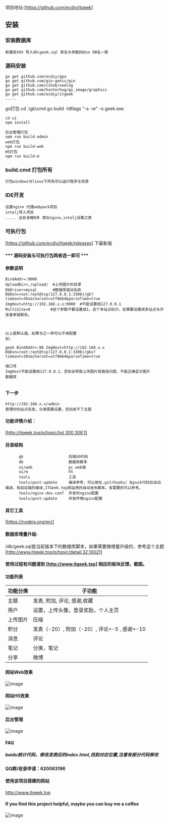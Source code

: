 项目地址:[https://github.com/ecdiy/itgeek]

## 安装
### 安装数据库
```angular2html
新建库XXX 导入db\geek.sql 库名与参数DbDsn DB名一致
```

###  源码安装
 ```angular2html
go get github.com/ecdiy/gpa
go get github.com/gin-gonic/gin
go get github.com/cihub/seelog
go get github.com/hunterhug/go_image/graphics
go get github.com/ecdiy/itgeek
.....

```
go打包
cd .\gk\cmd
go build  -ldflags "-s -w" -o geek.exe
 
 ```angular2html
 cd ui
 npm install
 
 后台管理打包
 npm run build-admin
 web打包
 npm run build-web
 H5打包
 npm run build-m
```
### build.cmd 打包所有
```
打包windows与linux下所有可以运行程序与资源
```

### IDE开发
```angular2html
设置nginx 代理webpack项目
intelj导入项目 
..... 此处省略N多 类似nginx,intelj设置之类
```


 
 ### 可执行包
 [https://github.com/ecdiy/itgeek/releases]
 下最新版

#### *** 源码安装与可执行包两者选一即可 ***

#### 参数说明
```angular2html
BindAddr=:9000
UploadDir=./upload/  #上传图片的目录
DbDriver=mysql       #数据库驱动名称
DbDsn=root:root@tcp(127.0.0.1:3306)/gk?timeout=30s&charset=utf8mb4&parseTime=true  
ImgHost=http://192.168.x.x:9000  #不能设置成127.0.0.1
MultiSite=0         #这个参数不要设置成1，这个多站点标识，如果要设置成多站点与开发者单独联系。



以上是默认值，如果与之一样可以不用配置
如:
 
geek BindAddr=:80 ImgHost=http://192.168.x.x DbDsn=root:root@tcp(127.0.0.1:3306)/gkx?timeout=30s&charset=utf8mb4&parseTime=true

端口号 
ImgHost不能设置成127.0.0.1，否则会导致上传图片有路径问题，不能正确显示图片
数据库


```

#### 下一步
```angular2html 
http://192.168.x.x/admin
管理你的站点信息，分类需要设置，否则发不了主题
```

#### 功能详情介绍：
[http://itgeek.top/p/topic/list,300,308,1] 


#### 目录结构
```angular2html
      gk                    后端GO代码
      db                    数据库脚本
      ui/web                pc web端
      ui/m                  h5
      tools                 工具    
      tools/post-update     编译参考，可以放在.git/hooks/ 在push代码后自动编译，有前后端的编译,ITGeek.top网站用的自动发布脚本，有需要的可以参考。
      tools/nginx-dev.conf  开发时nginx配置
      tools/post-update     开发环境nginx配置
```

#### 其它工具
[https://nodejs.org/en/]



#### 数据库增量升级: 
/db/geek.sql是当前版本下的数据库脚本，如果需要做增量升级的，参考这个主题
[http://www.itgeek.top/p/topic/detail,32,10021]
 
#### 使用过程有问题请到 [http://www.itgeek.top] 相应的板块反馈，截图。

#### 功能列表
|功能分类|子功能|
|-|-|
|主题|发表, 附加, 评论, 感谢,收藏|
|用户|设置，上传头像，登录奖励，个人主页|
|上传图片|压缩|
|积分|发表（-20）, 附加（-20）, 评论+-5 , 感谢+-10|
|消息|评论|
|笔记|分类，笔记|
|分享|微博|



#### 网站Web效果

![image](https://github.com/ecdiy/itgeek/blob/master/doc/web.gif?raw=true)

#### 网站H5效果

![image](https://github.com/ecdiy/itgeek/blob/master/doc/h5.gif?raw=true)

#### 后台管理

![image](https://github.com/ecdiy/itgeek/blob/master/doc/admin.gif?raw=true)


#### FAQ
##### baidu统计代码，修改发表后的index.html,找到对应位置,注意有部分代码修改

#### QQ群/收录申请：620063196

#### 使用该项目搭建的网站  
http://www.itgeek.top



#### If you find this project helpful, maybe you can buy me a coffee 
![image](https://github.com/ecdiy/itgeek/blob/master/doc/wxpay.jpg?raw=true)

